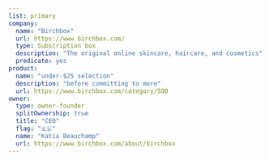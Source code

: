 ```yaml
---
list: primary
company:
  name: "Birchbox"
  url: https://www.birchbox.com/
  type: Subscription box
  description: "The original online skincare, haircare, and cosmetics"
  predicate: yes
product:
  name: "under-$25 selection"
  description: "before committing to more"
  url: https://www.birchbox.com/category/580
owner:
  type: owner-founder
  splitOwnership: true
  title: "CEO"
  flag: "🇪🇸"
  name: "Katia Beauchamp"
  url: https://www.birchbox.com/about/birchbox
---
```

